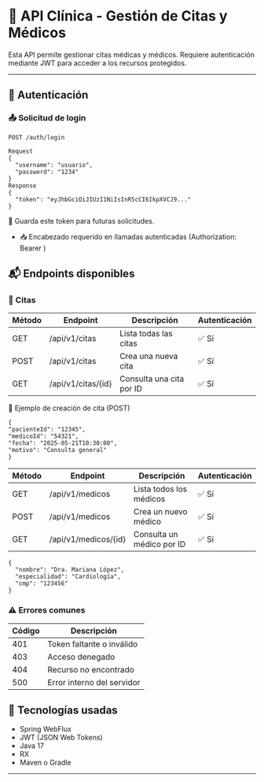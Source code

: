 # 🏥 API Clínica - Gestión de Citas y Médicos

Esta API permite gestionar citas médicas y médicos. Requiere autenticación mediante JWT para acceder a los recursos protegidos.

---

## 🔐 Autenticación

### 📤 Solicitud de login

`POST /auth/login`

```
Request
{
  "username": "usuario",
  "password": "1234"
}
Response
{
  "token": "eyJhbGciOiJIUzI1NiIsInR5cCI6IkpXVCJ9..."
}
```

📌 Guarda este token para futuras solicitudes.

- 📥 Encabezado requerido en llamadas autenticadas
  (Authorization: Bearer <token>)


## 📬 Endpoints disponibles
### 📅 Citas
| Método | Endpoint           | Descripción              | Autenticación |
| ------ | ------------------ | ------------------------ | ------------- |
| GET    | /api/v1/citas      | Lista todas las citas    | ✅ Sí          |
| POST   | /api/v1/citas      | Crea una nueva cita      | ✅ Sí          |
| GET    | /api/v1/citas/{id} | Consulta una cita por ID | ✅ Sí          |


 📌 Ejemplo de creación de cita (POST)
```
{
"pacienteId": "12345",
"medicoId": "54321",
"fecha": "2025-05-21T10:30:00",
"motivo": "Consulta general"
}
```

| Método | Endpoint             | Descripción               | Autenticación |
| ------ | -------------------- | ------------------------- | ------------- |
| GET    | /api/v1/medicos      | Lista todos los médicos   | ✅ Sí          |
| POST   | /api/v1/medicos      | Crea un nuevo médico      | ✅ Sí          |
| GET    | /api/v1/medicos/{id} | Consulta un médico por ID | ✅ Sí          |


```
{
  "nombre": "Dra. Mariana López",
  "especialidad": "Cardiología",
  "cmp": "123456"
}
```

### ⚠️ Errores comunes

| Código | Descripción                |
| ------ | -------------------------- |
| 401    | Token faltante o inválido  |
| 403    | Acceso denegado            |
| 404    | Recurso no encontrado      |
| 500    | Error interno del servidor |

## 🧪 Tecnologías usadas
- Spring WebFlux
- JWT (JSON Web Tokens)
- Java 17
- RX
- Maven o Gradle


---


